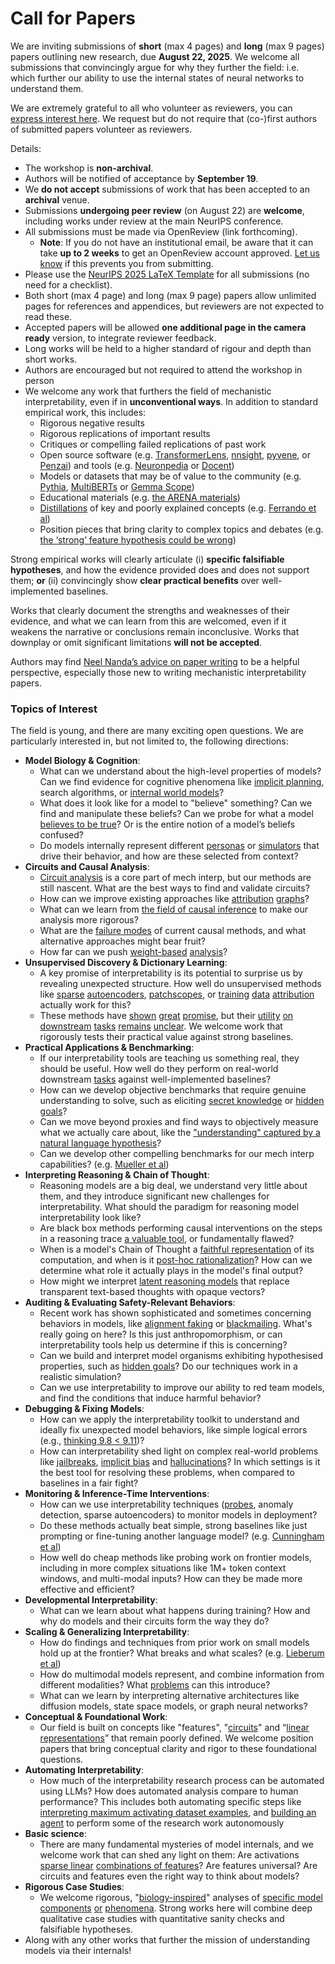 # Call for Papers
We are inviting submissions of **short** (max 4 pages) and **long** (max 9 pages) papers outlining new research, due **August 22, 2025**. We welcome all submissions that convincingly argue for why they further the field: i.e. which further our ability to use the internal states of neural networks to understand them. 

We are extremely grateful to all who volunteer as reviewers, you can [express interest here](https://www.google.com/url?q=https://docs.google.com/forms/d/e/1FAIpQLSdiw1SJllzoTz_nqzDTzTOGb9DV3W_truQyh-WvYj_QGIi7Mg/viewform?usp%3Ddialog&sa=D&source=editors&ust=1753369722049721&usg=AOvVaw2ZCUD34CqNHEitjbbVGmnP). We request but do not require that (co-)first authors of submitted papers volunteer as reviewers. 

Details: 
* The workshop is **non-archival**.
* Authors will be notified of acceptance by **September 19**.
* We **do not accept** submissions of work that has been accepted to an **archival** venue.
* Submissions **undergoing peer review** (on August 22) are **welcome**, including works under review at the main NeurIPS conference.
* All submissions must be made via OpenReview (link forthcoming).
  * **Note**: If you do not have an institutional email, be aware that it can take **up to 2 weeks** to get an OpenReview account approved. [Let us know](mailto:neurips2025@mechinterpworkshop.com) if this prevents you from submitting.
* Please use the [NeurIPS 2025 LaTeX Template](https://www.google.com/url?q=https://media.neurips.cc/Conferences/NeurIPS2025/Styles.zip&sa=D&source=editors&ust=1753369722052049&usg=AOvVaw0CX4Qix3D4pvcJZit5mACL) for all submissions (no need for a checklist).
* Both short (max 4 page) and long (max 9 page) papers allow unlimited pages for references and appendices, but reviewers are not expected to read these.
* Accepted papers will be allowed **one additional page in the camera ready** version, to integrate reviewer feedback.
* Long works will be held to a higher standard of rigour and depth than short works.
* Authors are encouraged but not required to attend the workshop in person
* We welcome any work that furthers the field of mechanistic interpretability, even if in **unconventional ways**. In addition to standard empirical work, this includes:
  * Rigorous negative results
  * Rigorous replications of important results
  * Critiques or compelling failed replications of past work
  * Open source software (e.g. [TransformerLens](https://www.google.com/url?q=https://github.com/neelnanda-io/TransformerLens&sa=D&source=editors&ust=1753369722054179&usg=AOvVaw0zIJmpkBlyhl7-56PN4I6b), [nnsight](https://www.google.com/url?q=https://github.com/ndif-team/nnsight&sa=D&source=editors&ust=1753369722054346&usg=AOvVaw3-v03Oc_RHA-r3GEeRB0si), [pyvene](https://www.google.com/url?q=https://github.com/stanfordnlp/pyvene/tree/main/pyvene/models/mlp&sa=D&source=editors&ust=1753369722054494&usg=AOvVaw2pegetQi2sFzCY2_471mLU), or [Penzai](https://www.google.com/url?q=https://github.com/google-deepmind/penzai&sa=D&source=editors&ust=1753369722054653&usg=AOvVaw0gfxJmw55wHzxihHCyigUc)) and tools (e.g. [Neuronpedia](https://www.google.com/url?q=http://neuronpedia.org&sa=D&source=editors&ust=1753369722054838&usg=AOvVaw18hEb8VIvvhLGpjlAJjr7K) or [Docent](https://www.google.com/url?q=https://transluce.org/introducing-docent&sa=D&source=editors&ust=1753369722054969&usg=AOvVaw3MlIpED8x3Ww-T8ZQvK5FE))
  * Models or datasets that may be of value to the community (e.g. [Pythia](https://www.google.com/url?q=https://arxiv.org/abs/2304.01373&sa=D&source=editors&ust=1753369722055221&usg=AOvVaw0N_XeTtRPEvhU-65P94fIr), [MultiBERTs](https://www.google.com/url?q=https://arxiv.org/abs/2106.16163&sa=D&source=editors&ust=1753369722055334&usg=AOvVaw39U7UUTcesJlcqHJlo5HAm) or [Gemma Scope](https://www.google.com/url?q=https://arxiv.org/abs/2408.05147&sa=D&source=editors&ust=1753369722055435&usg=AOvVaw2HiHyfGU9Ham6TvFuZU0hp))
  * Educational materials (e.g. [the ARENA materials](https://www.google.com/url?q=https://arena3-chapter1-transformer-interp.streamlit.app/&sa=D&source=editors&ust=1753369722055723&usg=AOvVaw0klvEuy-WfGZ1tc70vf1HA))
  * [Distillations](https://www.google.com/url?q=https://distill.pub/2017/research-debt/&sa=D&source=editors&ust=1753369722055870&usg=AOvVaw3pm9YWjrgyJL_R9H626i50) of key and poorly explained concepts (e.g. [Ferrando et al](https://www.google.com/url?q=https://arxiv.org/abs/2405.00208&sa=D&source=editors&ust=1753369722056103&usg=AOvVaw3YqxN8-EEQl-LVRqe2D_kR))
  * Position pieces that bring clarity to complex topics and debates (e.g. [the ‘strong’ feature hypothesis could be wrong](https://www.google.com/url?q=https://www.alignmentforum.org/posts/tojtPCCRpKLSHBdpn/the-strong-feature-hypothesis-could-be-wrong&sa=D&source=editors&ust=1753369722056475&usg=AOvVaw3UJu85NUkFz-uazugO-P63))

Strong empirical works will clearly articulate (i) **specific falsifiable hypotheses**, and how the evidence provided does and does not support them; **or** (ii) convincingly show **clear practical benefits** over well-implemented baselines. 

Works that clearly document the strengths and weaknesses of their evidence, and what we can learn from this are welcomed, even if it weakens the narrative or conclusions remain inconclusive. Works that downplay or omit significant limitations **will not be accepted**. 

Authors may find [Neel Nanda’s advice on paper writing](https://www.google.com/url?q=https://www.alignmentforum.org/posts/eJGptPbbFPZGLpjsp/highly-opinionated-advice-on-how-to-write-ml-papers&sa=D&source=editors&ust=1753369722058095&usg=AOvVaw0GrdvG7U2OJGlG_-u-Elws) to be a helpful perspective, especially those new to writing mechanistic interpretability papers. 
### Topics of Interest
The field is young, and there are many exciting open questions. We are particularly interested in, but not limited to, the following directions: 
* **Model Biology & Cognition**:
  * What can we understand about the high-level properties of models? Can we find evidence for cognitive phenomena like [implicit planning](https://www.google.com/url?q=https://transformer-circuits.pub/2025/attribution-graphs/biology.html%23dives-poems&sa=D&source=editors&ust=1753369722059217&usg=AOvVaw0yONwy4H_TdswGjgqrLyjk), search algorithms, or [internal world models](https://www.google.com/url?q=https://arxiv.org/abs/2210.13382&sa=D&source=editors&ust=1753369722059387&usg=AOvVaw2GhInukk7tG_5TUZbd1uVi)?
  * What does it look like for a model to "believe" something? Can we find and manipulate these beliefs? Can we probe for what a model [believes to be true](https://www.google.com/url?q=https://arxiv.org/abs/2310.06824&sa=D&source=editors&ust=1753369722059769&usg=AOvVaw3Nm8cPtso9caUtj2FzlTNV)? Or is the entire notion of a model’s beliefs confused?
  * Do models internally represent different [personas](https://www.google.com/url?q=https://arxiv.org/abs/2406.12094&sa=D&source=editors&ust=1753369722060074&usg=AOvVaw0_OgSxPLPNoDA5aB5jiT4m) or [simulators](https://www.google.com/url?q=https://www.nature.com/articles/s41586-023-06647-8&sa=D&source=editors&ust=1753369722060214&usg=AOvVaw1Y57TwRuyl59TtiMSpMMHc) that drive their behavior, and how are these selected from context?
* **Circuits and Causal Analysis**:
  * [Circuit analysis](https://www.google.com/url?q=https://distill.pub/2020/circuits/zoom-in/&sa=D&source=editors&ust=1753369722060631&usg=AOvVaw0uSGcati6ZKgk2y3nylIMe) is a core part of mech interp, but our methods are still nascent. What are the best ways to find and validate circuits?
  * How can we improve existing approaches like [attribution](https://www.google.com/url?q=https://arxiv.org/abs/2406.11944&sa=D&source=editors&ust=1753369722061055&usg=AOvVaw38BSXRnLH8dyt_C4AOnGPo) [graphs](https://www.google.com/url?q=https://transformer-circuits.pub/2025/attribution-graphs/methods.html&sa=D&source=editors&ust=1753369722061191&usg=AOvVaw1NuP-ymven_MN0ziWECekC)?
  * What can we learn from [the field of causal inference](https://www.google.com/url?q=https://arxiv.org/abs/2407.04690&sa=D&source=editors&ust=1753369722061448&usg=AOvVaw2bWXijPtvWDv3HE8mFG8BO) to make our analysis more rigorous?
  * What are the [failure modes](https://www.google.com/url?q=https://arxiv.org/abs/2307.15771&sa=D&source=editors&ust=1753369722061669&usg=AOvVaw033OizllAMAXffBY4qW95-) of current causal methods, and what alternative approaches might bear fruit?
  * How far can we push [weight-based](https://www.google.com/url?q=https://arxiv.org/abs/2301.05217&sa=D&source=editors&ust=1753369722061970&usg=AOvVaw0EgOu7n99hu4qXkJPiRNKb) [analysis](https://www.google.com/url?q=https://arxiv.org/abs/2410.08417&sa=D&source=editors&ust=1753369722062063&usg=AOvVaw1JYzK_7HxuY_gw5xSiULD2)?
* **Unsupervised Discovery & Dictionary Learning**:
  * A key promise of interpretability is its potential to surprise us by revealing unexpected structure. How well do unsupervised methods like [sparse](https://www.google.com/url?q=https://arxiv.org/abs/2103.15949&sa=D&source=editors&ust=1753369722062579&usg=AOvVaw2AzjGxbjP5In4wYW0IU1-i) [autoencoders](https://www.google.com/url?q=https://transformer-circuits.pub/2023/monosemantic-features&sa=D&source=editors&ust=1753369722062698&usg=AOvVaw0zWmavAm3l--q6taYq4GFv), [patch](https://www.google.com/url?q=https://arxiv.org/abs/2401.06102&sa=D&source=editors&ust=1753369722062793&usg=AOvVaw0lMiIZg5J6VQtM4IA0xlqo)[scopes](https://www.google.com/url?q=https://arxiv.org/abs/2403.10949v2&sa=D&source=editors&ust=1753369722062859&usg=AOvVaw25dJH06-KlHVN2xp10asON), or [training](https://www.google.com/url?q=https://proceedings.mlr.press/v70/koh17a?ref%3Dhttps://githubhelp.com&sa=D&source=editors&ust=1753369722063021&usg=AOvVaw2lk5WKHrR9FhxrimWSu-x0) [data](https://www.google.com/url?q=https://arxiv.org/abs/2308.03296&sa=D&source=editors&ust=1753369722063129&usg=AOvVaw0y32IJcfGqatdQRLJ_eHOq) [attribution](https://www.google.com/url?q=https://arxiv.org/abs/2205.11482&sa=D&source=editors&ust=1753369722063233&usg=AOvVaw14f_XykuTCGnpV8zSq98Fa) actually work for this?
  * These methods have [shown](https://www.google.com/url?q=https://transformer-circuits.pub/2024/scaling-monosemanticity/index.html&sa=D&source=editors&ust=1753369722063466&usg=AOvVaw3tM_xr5TJSJIM1wvjtn52d) [great](https://www.google.com/url?q=https://transformer-circuits.pub/2025/attribution-graphs/biology.html&sa=D&source=editors&ust=1753369722063587&usg=AOvVaw1aisHxb7G7NXHUL2Clkhsi) [promise](https://www.google.com/url?q=https://arxiv.org/abs/2503.10965&sa=D&source=editors&ust=1753369722063676&usg=AOvVaw2hcf3JwScKLEm5bWph1XcM), but their [utility](https://www.google.com/url?q=https://arxiv.org/abs/2502.16681&sa=D&source=editors&ust=1753369722063791&usg=AOvVaw1Yjav87Gbbc0pn2F0PtLkY) [on](https://www.google.com/url?q=https://www.tilderesearch.com/blog/sieve&sa=D&source=editors&ust=1753369722063876&usg=AOvVaw2dqM0y8zFWvps4txuE3m0_) [downstream](https://www.google.com/url?q=https://arxiv.org/abs/2501.17148&sa=D&source=editors&ust=1753369722063967&usg=AOvVaw2JwhewipsQXhzZV7cWiUF6) [tasks](https://www.google.com/url?q=https://transformer-circuits.pub/2024/features-as-classifiers/index.html&sa=D&source=editors&ust=1753369722064090&usg=AOvVaw1mDt6Te15DjjuiB-G7OLrE) [remains](https://www.google.com/url?q=https://arxiv.org/abs/2502.04382&sa=D&source=editors&ust=1753369722064177&usg=AOvVaw1zvZXg2pvoOKotZTs-a7nD) [unclear](https://www.google.com/url?q=https://www.alignmentforum.org/posts/4uXCAJNuPKtKBsi28/negative-results-for-saes-on-downstream-tasks&sa=D&source=editors&ust=1753369722064317&usg=AOvVaw28t540iK0WgOqJQmGI2Mgt). We welcome work that rigorously tests their practical value against strong baselines.
* **Practical Applications & Benchmarking**:
  * If our interpretability tools are teaching us something real, they should be useful. How well do they perform on real-world downstream [tasks](https://www.google.com/url?q=https://www.lesswrong.com/posts/wGRnzCFcowRCrpX4Y/downstream-applications-as-validation-of-interpretability&sa=D&source=editors&ust=1753369722065084&usg=AOvVaw1ekdB9AWCZiaRC1WgPtGmf) against well-implemented baselines?
  * How can we develop objective benchmarks that require genuine understanding to solve, such as eliciting [secret knowledge](https://www.google.com/url?q=https://arxiv.org/abs/2505.14352&sa=D&source=editors&ust=1753369722065475&usg=AOvVaw3NCNTkUU2wCgIib3Q7SDMP) or [hidden goals](https://www.google.com/url?q=https://arxiv.org/abs/2503.10965&sa=D&source=editors&ust=1753369722065630&usg=AOvVaw0feZSgv475gEX67D6dwXp8)?
  * Can we move beyond proxies and find ways to objectively measure what we actually care about, like the ["understanding" captured by a natural language hypothesis](https://www.google.com/url?q=https://arxiv.org/abs/2502.04382&sa=D&source=editors&ust=1753369722066083&usg=AOvVaw0iCQRjWigJoquO1C8_XN_m)?
  * Can we develop other compelling benchmarks for our mech interp capabilities? (e.g. [Mueller et al](https://www.google.com/url?q=https://arxiv.org/abs/2504.13151&sa=D&source=editors&ust=1753369722066366&usg=AOvVaw2vZPW7C5guNn2xhYTO_oFl))
* **Interpreting Reasoning & Chain of Thought**:
  * Reasoning models are a big deal, we understand very little about them, and they introduce significant new challenges for interpretability. What should the paradigm for reasoning model interpretability look like?
  * Are black box methods performing causal interventions on the steps in a reasoning trace [a valuable tool](https://www.google.com/url?q=https://arxiv.org/abs/2506.19143&sa=D&source=editors&ust=1753369722067301&usg=AOvVaw2IGdB8VrG5g-9iFKlxJDAq), or fundamentally flawed?
  * When is a model's Chain of Thought a [faithful representation](https://www.google.com/url?q=https://arxiv.org/abs/2305.04388&sa=D&source=editors&ust=1753369722067596&usg=AOvVaw11dVc8-BRS7c0hjGIGnD7j) of its computation, and when is it [post-hoc rationalization](https://www.google.com/url?q=https://arxiv.org/abs/2503.08679&sa=D&source=editors&ust=1753369722067768&usg=AOvVaw05C__VbQYwVTn4zW-TUQIZ)? How can we determine what role it actually plays in the model's final output?
  * How might we interpret [latent reasoning models](https://www.google.com/url?q=https://arxiv.org/abs/2412.06769&sa=D&source=editors&ust=1753369722068149&usg=AOvVaw0_pQcZGN9fIx3XyqLnO-4b) that replace transparent text-based thoughts with opaque vectors?
* **Auditing & Evaluating Safety-Relevant Behaviors**:
  * Recent work has shown sophisticated and sometimes concerning behaviors in models, like [alignment faking](https://www.google.com/url?q=https://arxiv.org/abs/2412.14093&sa=D&source=editors&ust=1753369722068824&usg=AOvVaw3TUhSEalpVLpTymwHLyaKV) or [blackmailing](https://www.google.com/url?q=https://www.anthropic.com/research/agentic-misalignment&sa=D&source=editors&ust=1753369722068967&usg=AOvVaw2Z2ty3i8OBMZR0vI0rieKS). What's really going on here? Is this just anthropomorphism, or can interpretability tools help us determine if this is concerning?
  * Can we build and interpret model organisms exhibiting hypothesised properties, such as [hidden goals](https://www.google.com/url?q=https://arxiv.org/abs/2503.10965&sa=D&source=editors&ust=1753369722069660&usg=AOvVaw0dbsvcY9_OMJW6GjXqc0w0)? Do our techniques work in a realistic simulation?
  * Can we use interpretability to improve our ability to red team models, and find the conditions that induce harmful behavior?
* **Debugging & Fixing Models**:
  * How can we apply the interpretability toolkit to understand and ideally fix unexpected model behaviors, like simple logical errors (e.g., [thinking 9.8 < 9.11](https://www.google.com/url?q=https://transluce.org/observability-interface&sa=D&source=editors&ust=1753369722070572&usg=AOvVaw3Drb5QBWZ58q1X_6fIOV-W))?
  * How can interpretability shed light on complex real-world problems like [jailbreaks](https://www.google.com/url?q=https://transformer-circuits.pub/2025/attribution-graphs/biology.html%23dives-jailbreak&sa=D&source=editors&ust=1753369722070901&usg=AOvVaw05-9HFOvOM99cBmfGRx5Cu), [implicit bias](https://www.google.com/url?q=https://arxiv.org/abs/2506.10922&sa=D&source=editors&ust=1753369722071050&usg=AOvVaw2W1un6sRW79T1xRAPsXTXu) and [hallucinations](https://www.google.com/url?q=https://arxiv.org/abs/2411.14257&sa=D&source=editors&ust=1753369722071196&usg=AOvVaw1IcNRILBWvT2ENmgpVZF9R)? In which settings is it the best tool for resolving these problems, when compared to baselines in a fair fight?
* **Monitoring & Inference-Time Interventions**:
  * How can we use interpretability techniques ([probes](https://www.google.com/url?q=https://arxiv.org/abs/2102.12452&sa=D&source=editors&ust=1753369722071821&usg=AOvVaw2ejN9mVfcbaDvzhOwWscIe), anomaly detection, sparse autoencoders) to monitor models in deployment?
  * Do these methods actually beat simple, strong baselines like just prompting or fine-tuning another language model? (e.g. [Cunningham et al](https://www.google.com/url?q=https://alignment.anthropic.com/2025/cheap-monitors/&sa=D&source=editors&ust=1753369722072297&usg=AOvVaw02JytfHxvAtuwhE8Xrn2A7))
  * How well do cheap methods like probing work on frontier models, including in more complex situations like 1M+ token context windows, and multi-modal inputs? How can they be made more effective and efficient?
* **Developmental Interpretability**:
  * What can we learn about what happens during training? How and why do models and their circuits form the way they do?
* **Scaling & Generalizing Interpretability**:
  * How do findings and techniques from prior work on small models hold up at the frontier? What breaks and what scales? (e.g. [Lieberum et al](https://www.google.com/url?q=https://arxiv.org/abs/2307.09458&sa=D&source=editors&ust=1753369722073824&usg=AOvVaw3HC4YipiT14GQm3LGwdhyI))
  * How do multimodal models represent, and combine information from different modalities? What [problems](https://www.google.com/url?q=https://openreview.net/pdf?id%3DVUhRdZp8ke&sa=D&source=editors&ust=1753369722074261&usg=AOvVaw2oT1jMLuZW_rLm30kA1no2) can this introduce?
  * What can we learn by interpreting alternative architectures like diffusion models, state space models, or graph neural networks?
* **Conceptual & Foundational Work**:
  * Our field is built on concepts like "features", "[circuits](https://www.google.com/url?q=https://distill.pub/2020/circuits/zoom-in/&sa=D&source=editors&ust=1753369722074905&usg=AOvVaw2dfwEeEgyc6AC_X3KKdjhe)" and “[linear representations](https://www.google.com/url?q=https://transformer-circuits.pub/2024/july-update/index.html%23linear-representations&sa=D&source=editors&ust=1753369722075070&usg=AOvVaw1VpizI-CWBruIqPtOidqBX)” that remain poorly defined. We welcome position papers that bring conceptual clarity and rigor to these foundational questions.
* **Automating Interpretability**:
  * How much of the interpretability research process can be automated using LLMs? How does automated analysis compare to human performance? This includes both automating specific steps like [interpreting maximum activating dataset examples](https://www.google.com/url?q=https://openaipublic.blob.core.windows.net/neuron-explainer/paper/index.html&sa=D&source=editors&ust=1753369722076076&usg=AOvVaw2vbqr8KE-hzhcB3NvnrE8Q), and [building an agent](https://www.google.com/url?q=https://arxiv.org/abs/2404.14394&sa=D&source=editors&ust=1753369722076202&usg=AOvVaw3xEiqD4XAz7IBTTXyzd_QD) to perform some of the research work autonomously
* **Basic science**:
  * There are many fundamental mysteries of model internals, and we welcome work that can shed any light on them: Are activations [sparse linear](https://www.google.com/url?q=https://arxiv.org/abs/1601.03764&sa=D&source=editors&ust=1753369722076767&usg=AOvVaw3qnL0HQd55XptSH0LnonSM) [combinations of features](https://www.google.com/url?q=https://transformer-circuits.pub/2022/toy_model/index.html&sa=D&source=editors&ust=1753369722076919&usg=AOvVaw1_IM3MGzexlZu4nnXRfOWI)? Are features universal? Are circuits and features even the right way to think about models?
* **Rigorous Case Studies**:
  * We welcome rigorous, "[biology-inspired](https://www.google.com/url?q=https://distill.pub/2020/circuits/curve-circuits/&sa=D&source=editors&ust=1753369722077581&usg=AOvVaw0dmdjawzcmncenT4EM-391)" analyses of [specific model](https://www.google.com/url?q=https://arxiv.org/abs/2310.04625&sa=D&source=editors&ust=1753369722077763&usg=AOvVaw2xzPsjxlmBPYUJKSgIIhUG) [components](https://www.google.com/url?q=https://transformer-circuits.pub/2024/scaling-monosemanticity/index.html&sa=D&source=editors&ust=1753369722077930&usg=AOvVaw2V5__aerAoPFsTBSQRsgCF) [or](https://www.google.com/url?q=https://arxiv.org/abs/2305.01610&sa=D&source=editors&ust=1753369722078019&usg=AOvVaw2ZV8a1vtj0VW9oO0rxIW40) [phenomena](https://www.google.com/url?q=https://arxiv.org/abs/2306.09346&sa=D&source=editors&ust=1753369722078110&usg=AOvVaw3PnpUb7ncE7aLdjzK6tLFq). Strong works here will combine deep qualitative case studies with quantitative sanity checks and falsifiable hypotheses.
* Along with any other works that further the mission of understanding models via their internals!